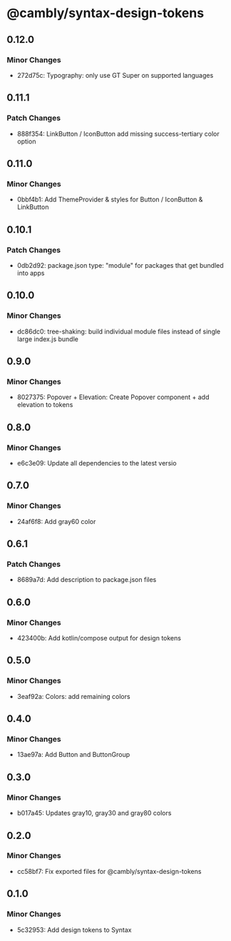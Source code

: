 # @cambly/syntax-design-tokens

## 0.12.0

### Minor Changes

- 272d75c: Typography: only use GT Super on supported languages

## 0.11.1

### Patch Changes

- 888f354: LinkButton / IconButton add missing success-tertiary color option

## 0.11.0

### Minor Changes

- 0bbf4b1: Add ThemeProvider & styles for Button / IconButton & LinkButton

## 0.10.1

### Patch Changes

- 0db2d92: package.json type: "module" for packages that get bundled into apps

## 0.10.0

### Minor Changes

- dc86dc0: tree-shaking: build individual module files instead of single large index.js bundle

## 0.9.0

### Minor Changes

- 8027375: Popover + Elevation: Create Popover component + add elevation to tokens

## 0.8.0

### Minor Changes

- e6c3e09: Update all dependencies to the latest versio

## 0.7.0

### Minor Changes

- 24af6f8: Add gray60 color

## 0.6.1

### Patch Changes

- 8689a7d: Add description to package.json files

## 0.6.0

### Minor Changes

- 423400b: Add kotlin/compose output for design tokens

## 0.5.0

### Minor Changes

- 3eaf92a: Colors: add remaining colors

## 0.4.0

### Minor Changes

- 13ae97a: Add Button and ButtonGroup

## 0.3.0

### Minor Changes

- b017a45: Updates gray10, gray30 and gray80 colors

## 0.2.0

### Minor Changes

- cc58bf7: Fix exported files for @cambly/syntax-design-tokens

## 0.1.0

### Minor Changes

- 5c32953: Add design tokens to Syntax
